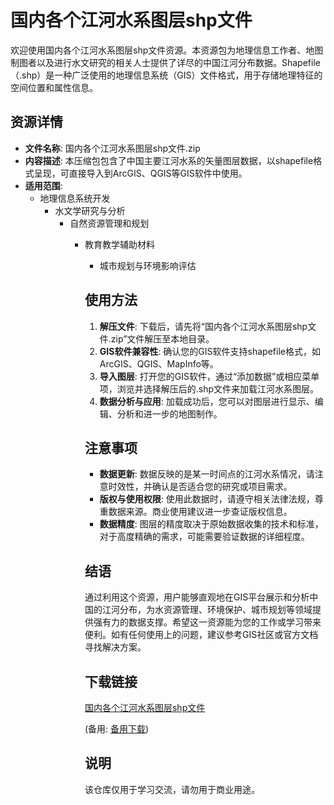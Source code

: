 # 国内各个江河水系图层shp文件

欢迎使用国内各个江河水系图层shp文件资源。本资源包为地理信息工作者、地图制图者以及进行水文研究的相关人士提供了详尽的中国江河分布数据。Shapefile（.shp）是一种广泛使用的地理信息系统（GIS）文件格式，用于存储地理特征的空间位置和属性信息。

## 资源详情

- **文件名称**: 国内各个江河水系图层shp文件.zip
- **内容描述**: 本压缩包包含了中国主要江河水系的矢量图层数据，以shapefile格式呈现，可直接导入到ArcGIS、QGIS等GIS软件中使用。
- **适用范围**:
  - 地理信息系统开发
    - 水文学研究与分析
      - 自然资源管理和规划
        - 教育教学辅助材料
          - 城市规划与环境影响评估

          ## 使用方法

          1. **解压文件**: 下载后，请先将“国内各个江河水系图层shp文件.zip”文件解压至本地目录。
          2. **GIS软件兼容性**: 确认您的GIS软件支持shapefile格式，如ArcGIS、QGIS、MapInfo等。
          3. **导入图层**: 打开您的GIS软件，通过“添加数据”或相应菜单项，浏览并选择解压后的.shp文件来加载江河水系图层。
          4. **数据分析与应用**: 加载成功后，您可以对图层进行显示、编辑、分析和进一步的地图制作。

          ## 注意事项

          - **数据更新**: 数据反映的是某一时间点的江河水系情况，请注意时效性，并确认是否适合您的研究或项目需求。
          - **版权与使用权限**: 使用此数据时，请遵守相关法律法规，尊重数据来源。商业使用建议进一步查证版权信息。
          - **数据精度**: 图层的精度取决于原始数据收集的技术和标准，对于高度精确的需求，可能需要验证数据的详细程度。

          ## 结语

          通过利用这个资源，用户能够直观地在GIS平台展示和分析中国的江河分布，为水资源管理、环境保护、城市规划等领域提供强有力的数据支撑。希望这一资源能为您的工作或学习带来便利。如有任何使用上的问题，建议参考GIS社区或官方文档寻找解决方案。

          ## 下载链接
          [国内各个江河水系图层shp文件](https://pan.quark.cn/s/02c53838c08d) 

          (备用: [备用下载](https://pan.baidu.com/s/17Zkry4iW_P0bJOJW_4isAw?pwd=1234))

          ## 说明

          该仓库仅用于学习交流，请勿用于商业用途。
